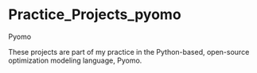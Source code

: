 # Practice_Projects_pyomo
Pyomo

These projects are part of my practice in the Python-based, open-source optimization modeling language, Pyomo.
